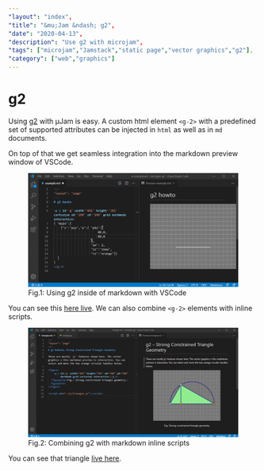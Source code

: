```yaml
---
"layout": "index",
"title": "&mu;Jam &ndash; g2",
"date": "2020-04-13",
"description": "Use g2 with microjam",
"tags": ["microjam","Jamstack","static page","vector graphics","g2"],
"category": ["web","graphics"]
---
```


# g2

Using [g2](https://github.com/goessner/g2) with &mu;Jam is easy. A custom html element `<g-2>` with a predefined set of supported attributes can be injected in `html` as well as in `md` documents.

On top of that we get seamless integration into the markdown preview window of VSCode. 

<figure>
  <img src="./media/mujam-g2.gif">
  <figcaption>Fig.1: Using g2 inside of markdown with VSCode</figcaption>
</figure>

You can see this [here live](./example.html). We can also combine `<g-2>` elements with inline scripts.

<figure>
  <img src="./media/triangle.gif">
  <figcaption>Fig.2: Combining g2 with markdown inline scripts</figcaption>
</figure>

You can see that triangle [live here](./triangle.html).